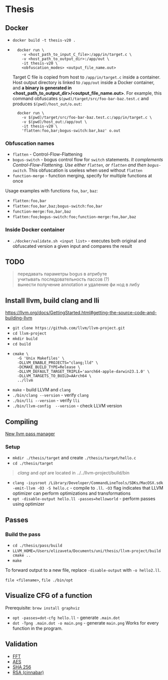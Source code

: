 # Thesis

## Docker
- `docker build -t thesis-v20 .`
- ```shell
    docker run \
      -v <host_path_to_input_C_file>:/app/in/target.c \
      -v <host_path_to_output_dir>:/app/out \
      -it thesis-v20 \
      <obfuscation_modes> <output_file_name.out>
  ```
  Target C file is copied from host to `/app/in/target.c` inside a container. Host output directory is linked
  to `/app/out` inside a Docker container, and **a binary is generated in <host_path_to_output_dir>/<output_file_name.out>**.
  For example, this command obfuscates `$(pwd)/target/src/foo-bar-baz.test.c` and produces `$(pwd)/host_out/o.out`:
  ```shell
    docker run \
      -v $(pwd)/target/src/foo-bar-baz.test.c:/app/in/target.c \
      -v $(pwd)/host_out:/app/out \
      -it thesis-v20 \
      'flatten:foo,bar;bogus-switch:bar,baz' o.out
  ```

### Obfuscation names
- `flatten` - Control-Flow-Flattening
- `bogus-switch` - bogus control flow for `switch` statements. *It complements Control-Flow-Flattening. Use either `flatten`, or `flatten` and then `bogus-switch`.* This obfuscation is useless when used without `flatten`
- `function-merge` - function merging, specify for multiple functions at once

Usage examples with functions `foo`, `bar`, `baz`:
- `flatten:foo,bar`
- `flatten:foo,bar,baz;bogus-switch:foo,bar`
- `function-merge:foo,bar,baz`
- `flatten:foo;bogus-switch:foo;function-merge:foo,bar,baz`

### Inside Docker container

- `./docker/validate.sh <input list>` - executes both original and obfuscated version a given input and compares the result

## TODO

> передавать параметры bogus в атрибуте   
> учитывать последовательность пассов (?)   
> вынести получение annotation и удаление фи нод в либу   

## Install llvm, build clang and lli

https://llvm.org/docs/GettingStarted.html#getting-the-source-code-and-building-llvm

- `git clone https://github.com/llvm/llvm-project.git`
- `cd llvm-project`
- `mkdir build`
- `cd build`
- ```shell
  cmake \
    -G 'Unix Makefiles' \
    -DLLVM_ENABLE_PROJECTS="clang;lld" \
    -DCMAKE_BUILD_TYPE=Release \
    -DLLVM_DEFAULT_TARGET_TRIPLE='aarch64-apple-darwin23.1.0' \
    -DLLVM_TARGETS_TO_BUILD=AArch64 \
    ../llvm
  ```
- `make` - build LLVM and `clang`
- `./bin/clang --version` - verify `clang`
- `./bin/lli --version` - verify `lli`
- `./bin/llvm-config  --version` - check LLVM version

## Compiling

[New llvm pass manager](https://llvm.org/docs/NewPassManager.html)

### Setup

- `mkdir ./thesis/target` and create `./thesis/target/hello.c`
- `cd ./thesis/target`

> _clang_ and _opt_ are located in ../../llvm-project/build/bin

- `clang -isysroot /Library/Developer/CommandLineTools/SDKs/MacOSX.sdk -emit-llvm -O3 -S hello.c` - compile to `.ll`. `-O3` flag indicates that LLVM optimizer can perform optimizations and transformations
- `opt -disable-output hello.ll -passes=helloworld` - perform passes using optimizer

## Passes

### Build the pass
- `cd ./thesis/pass/build`
- `LLVM_HOME=/Users/elizaveta/Documents/uni/thesis/llvm-project/build cmake ..`
- `make`

To forward output to a new file, replace `-disable-output` with `-o hello2.ll`.

`file <filename>`, `file ./bin/opt`

## Visualize CFG of a function
Prerequisite: `brew install graphviz`

- `opt -passes=dot-cfg hello.ll` - generate `.main.dot`
- `dot -Tpng .main.dot -o main.png` - generate `main.png`
Works for every function in the program.

## Validation
- [FFT](https://lloydrochester.com/post/c/example-fft/)
- [AES](https://github.com/kokke/tiny-AES-c)
- [SHA 256](https://github.com/EddieEldridge/SHA256-in-C)
- [RSA (cinnabar)](https://github.com/PascalLG/cinnabar-c)
